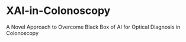 # XAI-in-Colonoscopy
A Novel Approach to Overcome Black Box of AI for Optical Diagnosis in Colonoscopy
